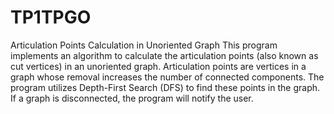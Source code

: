 # TP1TPGO

Articulation Points Calculation in Unoriented Graph
This program implements an algorithm to calculate the articulation points (also known as cut vertices) in an unoriented graph. Articulation points are vertices in a graph whose removal increases the number of connected components. The program utilizes Depth-First Search (DFS) to find these points in the graph. If a graph is disconnected, the program will notify the user.
